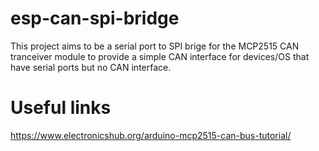 # esp-can-spi-bridge

This project aims to be a serial port to SPI brige for the MCP2515 CAN tranceiver module to provide a simple CAN interface for devices/OS that have serial ports but no CAN interface.

# Useful links 
https://www.electronicshub.org/arduino-mcp2515-can-bus-tutorial/
